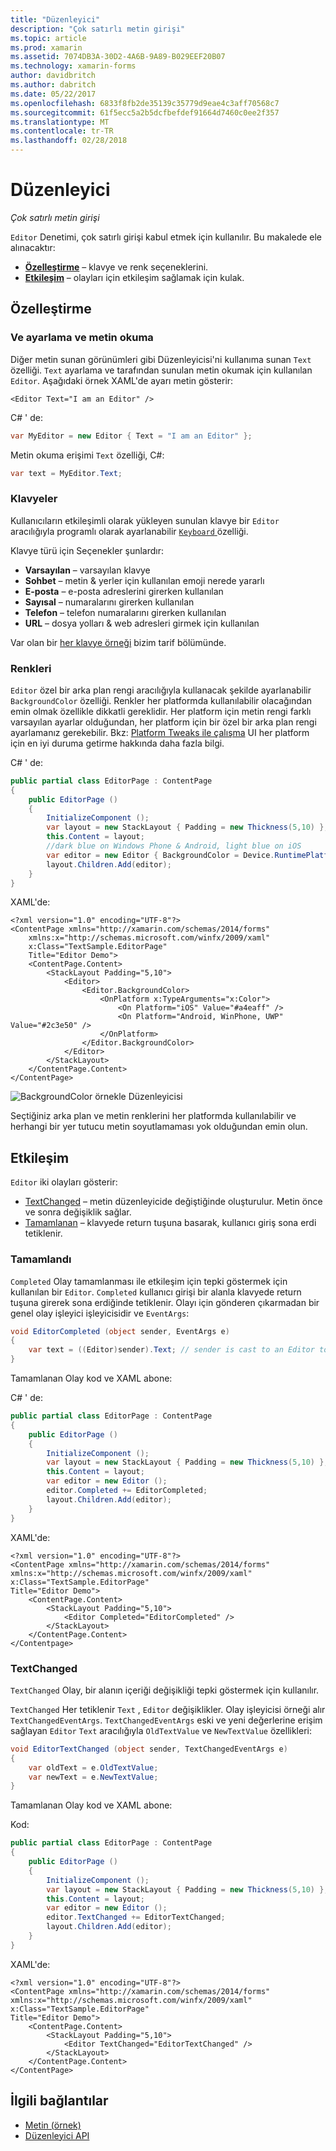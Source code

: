 ```yaml
---
title: "Düzenleyici"
description: "Çok satırlı metin girişi"
ms.topic: article
ms.prod: xamarin
ms.assetid: 7074DB3A-30D2-4A6B-9A89-B029EEF20B07
ms.technology: xamarin-forms
author: davidbritch
ms.author: dabritch
ms.date: 05/22/2017
ms.openlocfilehash: 6833f8fb2de35139c35779d9eae4c3aff70568c7
ms.sourcegitcommit: 61f5ecc5a2b5dcfbefdef91664d7460c0ee2f357
ms.translationtype: MT
ms.contentlocale: tr-TR
ms.lasthandoff: 02/28/2018
---
```

# <a name="editor"></a>Düzenleyici

_Çok satırlı metin girişi_

`Editor` Denetimi, çok satırlı girişi kabul etmek için kullanılır. Bu makalede ele alınacaktır:

- **[Özelleştirme](#Customization)**  &ndash; klavye ve renk seçeneklerini.
- **[Etkileşim](#Interactivity)**  &ndash; olayları için etkileşim sağlamak için kulak.

## <a name="customization"></a>Özelleştirme

### <a name="setting-and-reading-text"></a>Ve ayarlama ve metin okuma

Diğer metin sunan görünümleri gibi Düzenleyicisi'ni kullanıma sunan `Text` özelliği. `Text` ayarlama ve tarafından sunulan metin okumak için kullanılan `Editor`. Aşağıdaki örnek XAML'de ayarı metin gösterir:

```xaml
<Editor Text="I am an Editor" />
```

C# ' de:

```csharp
var MyEditor = new Editor { Text = "I am an Editor" };
```

Metin okuma erişimi `Text` özelliği, C#:

```csharp
var text = MyEditor.Text;
```

### <a name="keyboards"></a>Klavyeler

Kullanıcıların etkileşimli olarak yükleyen sunulan klavye bir `Editor` aracılığıyla programlı olarak ayarlanabilir [ ``Keyboard`` ](https://developer.xamarin.com/api/type/Xamarin.Forms.Keyboard/) özelliği.

Klavye türü için Seçenekler şunlardır:

- **Varsayılan** &ndash; varsayılan klavye
- **Sohbet** &ndash; metin & yerler için kullanılan emoji nerede yararlı
- **E-posta** &ndash; e-posta adreslerini girerken kullanılan
- **Sayısal** &ndash; numaralarını girerken kullanılan
- **Telefon** &ndash; telefon numaralarını girerken kullanılan
- **URL** &ndash; dosya yolları & web adresleri girmek için kullanılan

Var olan bir [her klavye örneği](https://developer.xamarin.com/recipes/cross-platform/xamarin-forms/choose-keyboard-for-entry/) bizim tarif bölümünde.

### <a name="colors"></a>Renkleri

`Editor` özel bir arka plan rengi aracılığıyla kullanacak şekilde ayarlanabilir `BackgroundColor` özelliği. Renkler her platformda kullanılabilir olacağından emin olmak özellikle dikkatli gereklidir. Her platform için metin rengi farklı varsayılan ayarlar olduğundan, her platform için bir özel bir arka plan rengi ayarlamanız gerekebilir. Bkz: [Platform Tweaks ile çalışma](~/xamarin-forms/platform/device.md) UI her platform için en iyi duruma getirme hakkında daha fazla bilgi.

C# ' de:

```csharp
public partial class EditorPage : ContentPage
{
    public EditorPage ()
    {
        InitializeComponent ();
        var layout = new StackLayout { Padding = new Thickness(5,10) };
        this.Content = layout;
        //dark blue on Windows Phone & Android, light blue on iOS
        var editor = new Editor { BackgroundColor = Device.RuntimePlatform == Device.iOS ? Color.FromHex("#A4EAFF") : Color.FromHex("#2c3e50") };
        layout.Children.Add(editor);
    }
}
```

XAML'de:

```xaml
<?xml version="1.0" encoding="UTF-8"?>
<ContentPage xmlns="http://xamarin.com/schemas/2014/forms"
    xmlns:x="http://schemas.microsoft.com/winfx/2009/xaml"
    x:Class="TextSample.EditorPage"
    Title="Editor Demo">
    <ContentPage.Content>
        <StackLayout Padding="5,10">
            <Editor>
                <Editor.BackgroundColor>
                    <OnPlatform x:TypeArguments="x:Color">
                        <On Platform="iOS" Value="#a4eaff" />
                        <On Platform="Android, WinPhone, UWP" Value="#2c3e50" />
                    </OnPlatform>
                </Editor.BackgroundColor>
            </Editor>
        </StackLayout>
    </ContentPage.Content>
</ContentPage>
```

![](editor-images/textbackgroundcolor.png "BackgroundColor örnekle Düzenleyicisi")

Seçtiğiniz arka plan ve metin renklerini her platformda kullanılabilir ve herhangi bir yer tutucu metin soyutlamaması yok olduğundan emin olun.

## <a name="interactivity"></a>Etkileşim

`Editor` iki olayları gösterir:

- [TextChanged](http://developer.xamarin.com/api/event/Xamarin.Forms.Editor.TextChanged/) &ndash; metin düzenleyicide değiştiğinde oluşturulur. Metin önce ve sonra değişiklik sağlar.
- [Tamamlanan](http://developer.xamarin.com/api/event/Xamarin.Forms.Editor.Completed/) &ndash; klavyede return tuşuna basarak, kullanıcı giriş sona erdi tetiklenir.

### <a name="completed"></a>Tamamlandı

`Completed` Olay tamamlanması ile etkileşim için tepki göstermek için kullanılan bir `Editor`. `Completed` kullanıcı girişi bir alanla klavyede return tuşuna girerek sona erdiğinde tetiklenir. Olayı için gönderen çıkarmadan bir genel olay işleyici işleyicisidir ve `EventArgs`:

```csharp
void EditorCompleted (object sender, EventArgs e)
{
    var text = ((Editor)sender).Text; // sender is cast to an Editor to enable reading the `Text` property of the view.
}
```

Tamamlanan Olay kod ve XAML abone:

C# ' de:

```csharp
public partial class EditorPage : ContentPage
{
    public EditorPage ()
    {
        InitializeComponent ();
        var layout = new StackLayout { Padding = new Thickness(5,10) };
        this.Content = layout;
        var editor = new Editor ();
        editor.Completed += EditorCompleted;
        layout.Children.Add(editor);
    }
}
```

XAML'de:

```xaml
<?xml version="1.0" encoding="UTF-8"?>
<ContentPage xmlns="http://xamarin.com/schemas/2014/forms"
xmlns:x="http://schemas.microsoft.com/winfx/2009/xaml"
x:Class="TextSample.EditorPage"
Title="Editor Demo">
    <ContentPage.Content>
        <StackLayout Padding="5,10">
            <Editor Completed="EditorCompleted" />
        </StackLayout>
    </ContentPage.Content>
</Contentpage>
```

### <a name="textchanged"></a>TextChanged

`TextChanged` Olay, bir alanın içeriği değişikliği tepki göstermek için kullanılır.

`TextChanged` Her tetiklenir `Text` , `Editor` değişiklikler. Olay işleyicisi örneği alır `TextChangedEventArgs`. `TextChangedEventArgs` eski ve yeni değerlerine erişim sağlayan `Editor` `Text` aracılığıyla `OldTextValue` ve `NewTextValue` özellikleri:

```csharp
void EditorTextChanged (object sender, TextChangedEventArgs e)
{
    var oldText = e.OldTextValue;
    var newText = e.NewTextValue;
}
```

Tamamlanan Olay kod ve XAML abone:

Kod:

```csharp
public partial class EditorPage : ContentPage
{
    public EditorPage ()
    {
        InitializeComponent ();
        var layout = new StackLayout { Padding = new Thickness(5,10) };
        this.Content = layout;
        var editor = new Editor ();
        editor.TextChanged += EditorTextChanged;
        layout.Children.Add(editor);
    }
}
```

XAML'de:

```xaml
<?xml version="1.0" encoding="UTF-8"?>
<ContentPage xmlns="http://xamarin.com/schemas/2014/forms"
xmlns:x="http://schemas.microsoft.com/winfx/2009/xaml"
x:Class="TextSample.EditorPage"
Title="Editor Demo">
    <ContentPage.Content>
        <StackLayout Padding="5,10">
            <Editor TextChanged="EditorTextChanged" />
        </StackLayout>
    </ContentPage.Content>
</ContentPage>
```


## <a name="related-links"></a>İlgili bağlantılar

- [Metin (örnek)](https://developer.xamarin.com/samples/xamarin-forms/UserInterface/Text)
- [Düzenleyici API](https://developer.xamarin.com/api/type/Xamarin.Forms.Editor/)
